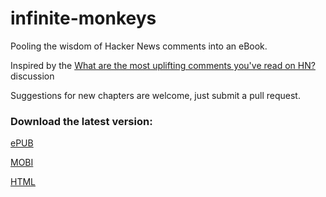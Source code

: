 # infinite-monkeys
Pooling the wisdom of Hacker News comments into an eBook.

Inspired by the [What are the most uplifting comments you've read on HN?](https://news.ycombinator.com/item?id=9393213) discussion

Suggestions for new chapters are welcome, just submit a pull request.

### Download the latest version:

[ePUB](https://github.com/thomshutt/infinite-monkeys/raw/master/output/infinite-monkeys.epub)

[MOBI](https://github.com/thomshutt/infinite-monkeys/raw/master/output/infinite-monkeys.mobi)

[HTML](http://thomshutt.github.io/infinite-monkeys)
